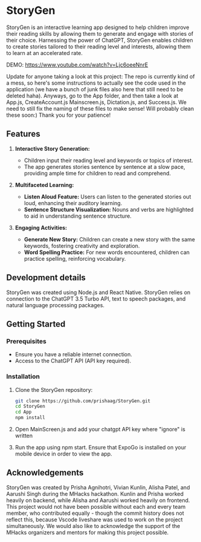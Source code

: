 # StoryGen


StoryGen is an interactive learning app designed to help children improve their reading skills by allowing them to generate and engage with stories of their choice. Harnessing the power of ChatGPT, StoryGen enables children to create stories tailored to their reading level and interests, allowing them to learn at an accelerated rate. 

DEMO: https://www.youtube.com/watch?v=Ljc6oeeNnrE

Update for anyone taking a look at this project: The repo is currently kind of a mess, so here's some instructions to actually see the code used in the application (we have a bunch of junk files also here that still need to be deleted haha). Anyways, go to the App folder, and then take a look at App.js, CreateAccount.js Mainscreen.js, Dictation.js, and Success.js. We need to still fix the naming of these files to make sense! Will probably clean these soon:) Thank you for your patience!


## Features

1. **Interactive Story Generation:**
   - Children input their reading level and keywords or topics of interest.
   - The app generates stories sentence by sentence at a slow pace, providing ample time for children to read and comprehend.

2. **Multifaceted Learning:**
   - **Listen Aloud Feature:** Users can listen to the generated stories out loud, enhancing their auditory learning.
   - **Sentence Structure Visualization:** Nouns and verbs are highlighted to aid in understanding sentence structure.

3. **Engaging Activities:**
   - **Generate New Story:** Children can create a new story with the same keywords, fostering creativity and exploration.
   - **Word Spelling Practice:** For new words encountered, children can practice spelling, reinforcing vocabulary.
  
## Development details

StoryGen was created using Node.js and React Native. StoryGen relies on connection to the ChatGPT 3.5 Turbo API, text to speech packages, and natural language processing packages. 

## Getting Started

### Prerequisites

- Ensure you have a reliable internet connection.
- Access to the ChatGPT API (API key required).

### Installation

1. Clone the StoryGen repository:

   ```bash
   git clone https://github.com/prishaag/StoryGen.git
   cd StoryGen
   cd App
   npm install
2. Open MainScreen.js and add your chatgpt API key where "ignore" is written
3. Run the app using npm start. Ensure that ExpoGo is installed on your mobile device in order to view the app.

## Acknowledgements
StoryGen was created by Prisha Agnihotri, Vivian Kunlin, Alisha Patel, and Aarushi Singh during the MHacks hackathon. Kunlin and Prisha worked heavily on backend, while Alisha and Aarushi worked heavily on frontend. This project would not have been possible without each and every team member, who contributed equally - though the commit history does not reflect this, because Vscode liveshare was used to work on the project simultaneously. We would also like to acknowledge the support of the MHacks organizers and mentors for making this project possible.



